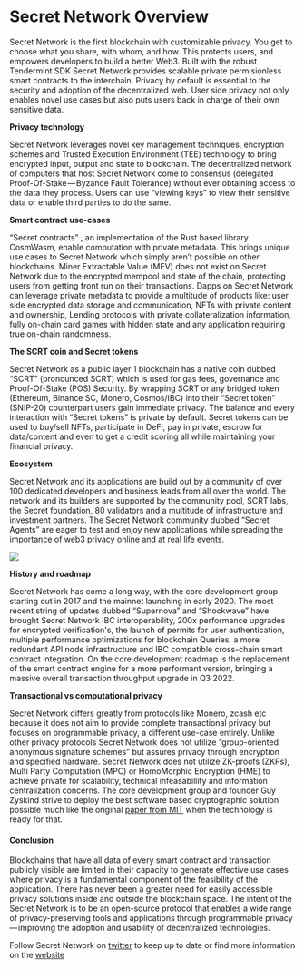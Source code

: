 # Secret Network Overview

Secret Network is the first blockchain with customizable privacy. You get to choose what you share, with whom, and how. This protects users, and empowers developers to build a better Web3. Built with the robust Tendermint SDK Secret Network provides scalable private permisionless smart contracts to the interchain. Privacy by default is essential to the security and adoption of the decentralized web. User side privacy not only enables novel use cases but also puts users back in charge of their own sensitive data.

**Privacy technology**

Secret Network leverages novel key management techniques, encryption schemes and Trusted Execution Environment (TEE) technology to bring encrypted input, output and state to blockchain. The decentralized network of computers that host Secret Network come to consensus (delegated Proof-Of-Stake — Byzance Fault Tolerance) without ever obtaining access to the data they process. Users can use “viewing keys” to view their sensitive data or enable third parties to do the same.

**Smart contract use-cases**

“Secret contracts” , an implementation of the Rust based library CosmWasm, enable computation with private metadata. This brings unique use cases to Secret Network which simply aren’t possible on other blockchains. Miner Extractable Value (MEV) does not exist on Secret Network due to the encrypted mempool and state of the chain, protecting users from getting front run on their transactions. Dapps on Secret Network can leverage private metadata to provide a multitude of products like: user side encrypted data storage and communication, NFTs with private content and ownership, Lending protocols with private collateralization information, fully on-chain card games with hidden state and any application requiring true on-chain randomness.

**The SCRT coin and Secret tokens**

Secret Network as a public layer 1 blockchain has a native coin dubbed “SCRT” (pronounced SCRT) which is used for gas fees, governance and Proof-Of-Stake (POS) Security. By wrapping SCRT or any bridged token (Ethereum, Binance SC, Monero, Cosmos/IBC) into their “Secret token” (SNIP-20) counterpart users gain immediate privacy. The balance and every interaction with “Secret tokens” is private by default. Secret tokens can be used to buy/sell NFTs, participate in DeFi, pay in private, escrow for data/content and even to get a credit scoring all while maintaining your financial privacy.

**Ecosystem**

Secret Network and its applications are build out by a community of over 100 dedicated developers and business leads from all over the world. The network and its builders are supported by the community pool, SCRT labs, the Secret foundation, 80 validators and a multitude of infrastructure and investment partners. The Secret Network community dubbed “Secret Agents” are eager to test and enjoy new applications while spreading the importance of web3 privacy online and at real life events.

![](https://cdn-images-1.medium.com/max/800/0\*1EnJw32oGDihRO02.jpeg)

**History and roadmap**

Secret Network has come a long way, with the core development group starting out in 2017 and the mainnet launching in early 2020. The most recent string of updates dubbed “Supernova” and “Shockwave” have brought Secret Network IBC interoperability, 200x performance upgrades for encrypted verification's, the launch of permits for user authentication, multiple performance optimizations for blockchain Queries, a more redundant API node infrastructure and IBC compatible cross-chain smart contract integration. On the core development roadmap is the replacement of the smart contract engine for a more performant version, bringing a massive overall transaction throughput upgrade in Q3 2022.

**Transactional vs computational privacy**

Secret Network differs greatly from protocols like Monero, zcash etc because it does not aim to provide complete transactional privacy but focuses on programmable privacy, a different use-case entirely. Unlike other privacy protocols Secret Network does not utilize “group-oriented anonymous signature schemes” but assures privacy through encryption and specified hardware. Secret Network does not utilize ZK-proofs (ZKPs), Multi Party Computation (MPC) or HomoMorphic Encryption (HME) to achieve private for scalability, technical infeasabillity and information centralization concerns. The core development group and founder Guy Zyskind strive to deploy the best software based cryptographic solution possible much like the original [paper from MIT](http://homepage.cs.uiowa.edu/\~ghosh/blockchain.pdf) when the technology is ready for that.

#### Conclusion

Blockchains that have all data of every smart contract and transaction publicly visible are limited in their capacity to generate effective use cases where privacy is a fundamental component of the feasibility of the application. There has never been a greater need for easily accessible privacy solutions inside and outside the blockchain space. The intent of the Secret Network is to be an open-source protocol that enables a wide range of privacy-preserving tools and applications through programmable privacy — improving the adoption and usability of decentralized technologies.

Follow Secret Network on [twitter](https://twitter.com/secretnetwork) to keep up to date or find more information on the [website](https://scrt.network/)

##



### &#x20;

